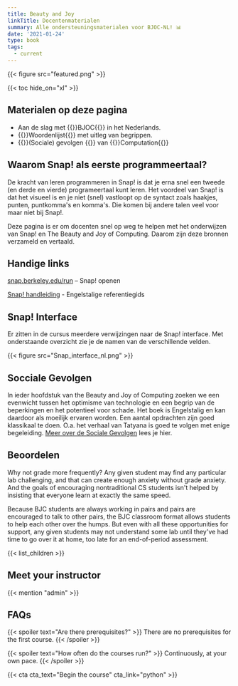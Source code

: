 ```yaml
---
title: Beauty and Joy
linkTitle: Docentenmaterialen
summary: Alle ondersteuningsmaterialen voor BJOC-NL! 📊
date: '2021-01-24'
type: book
tags:
  - current
---
```


{{< figure src="featured.png" >}}

{{< toc hide_on="xl" >}}

## Materialen op deze pagina

- Aan de slag met {{<hl>}}BJOC{{</hl>}} in het Nederlands.
- {{<hl>}}Woordenlijst{{</hl>}} met uitleg van begrippen.
- {{<hl>}}(Sociale) gevolgen  {{</hl>}} van {{<hl>}}Computation{{</hl>}}

## Waarom Snap! als eerste programmeertaal?

De kracht van leren programmeren in Snap! is dat je erna snel een tweede (en derde en vierde) programeertaal kunt leren. Het voordeel van Snap! is dat het visueel is en je niet (snel) vastloopt op de syntact zoals haakjes, punten, puntkomma's en komma's. Die komen bij andere talen veel voor maar niet bij Snap!.

Deze pagina is er om docenten snel op weg te helpen met het onderwijzen van Snap! en The Beauty and Joy of Computing. Daarom zijn deze bronnen verzameld en vertaald.

## Handige links
[snap.berkeley.edu/run](snap.berkeley.edu/run) – Snap! openen

[Snap! handleiding](https://snap.berkeley.edu/snap/help/SnapManual.pdf) - Engelstalige referentiegids

## Snap! Interface
Er zitten in de cursus meerdere verwijzingen naar de Snap! interface. Met onderstaande overzicht zie je de namen van de verschillende velden.

{{< figure src="Snap_interface_nl.png" >}}

## Socciale Gevolgen
In ieder hoofdstuk van the Beauty and Joy of Computing zoeken we een evenwicht tussen het optimisme van technologie en een begrip van de beperkingen en het potentieel voor schade. Het boek is Engelstalig en kan daardoor als moeilijk ervaren worden. Een aantal opdrachten zijn goed klassikaal te doen. O.a. het verhaal van Tatyana is goed te volgen met enige begeleiding. [Meer over de Sociale Gevolgen](Socialegevolgen.html) lees je hier.

## Beoordelen
Why not grade more frequently?
Any given student may find any particular lab challenging, and that can create enough anxiety without grade anxiety. And the goals of encouraging nontraditional CS students isn't helped by insisting that everyone learn at exactly the same speed.

Because BJC students are always working in pairs and pairs are encouraged to talk to other pairs, the BJC classroom format allows students to help each other over the humps. But even with all these opportunities for support, any given students may not understand some lab until they've had time to go over it at home, too late for an end-of-period assessment.

{{< list_children >}}

## Meet your instructor

{{< mention "admin" >}}

## FAQs

{{< spoiler text="Are there prerequisites?" >}}
There are no prerequisites for the first course.
{{< /spoiler >}}

{{< spoiler text="How often do the courses run?" >}}
Continuously, at your own pace.
{{< /spoiler >}}

{{< cta cta_text="Begin the course" cta_link="python" >}}
